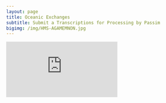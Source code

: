 ```yaml
---
layout: page
title: Oceanic Exchanges
subtitle: Submit a Transcriptions for Processing by Passim
bigimg: /img/HMS-AGAMEMNON.jpg
---
```


<html>
<iframe src="https://docs.google.com/forms/d/e/1FAIpQLSdWWjwTkAiXUVqOd-PSLLBB-G7MxFHA10GJ9YqziRR293YPNQ/viewform?embedded=true" frameborder="0" marginheight="0" marginwidth="0">Loading...</iframe>
</html>
